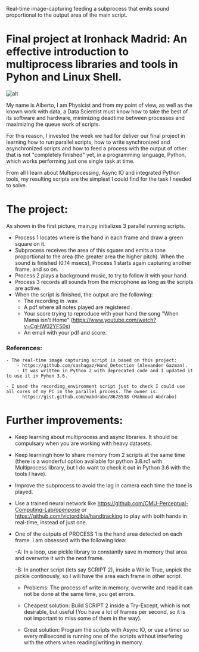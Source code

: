 Real-time image-capturing feeding a subprocess that emits sound proportional to the output area of the main script.

# Final project at Ironhack Madrid: An effective introduction to multiprocess libraries and tools in Pyhon and Linux Shell.

![alt](https://raw.githubusercontent.com/albertovpd/real-time_image-adudio_multiprocess/master/output/process.png "process")

My name is Alberto, I am Physicist and from my point of view, as well as the known work with data, a Data Scientist must know how to take the best of its software and hardware, minimizing deadtime between processes and maximizing the queue work of scripts.

For this reason, I invested the week we had for deliver our final project in learning how to run parallel scripts, how to write synchronized and asynchronized scripts and how to feed a process with the output of other that is not "completely finished" yet, in a programming language, Python, which works performing just one single task at time.

From all I learn about Multiprocessing, Async IO and integrated Python tools, my resulting scripts are the simplest I could find for the task I needed to solve.

# The project:

As shown in the first picture, main.py initializes 3 parallel running scripts.

- Process 1 locates where is the hand in each frame and draw a green square on it.
- Subprocess receives the area of this square and emits a tone proportional to the area (the greater area the higher pitch). When the sound is finished (0.14 msecs), Process 1 starts again capturing another frame, and so on.
- Process 2 plays a background music, to try to follow it with your hand.
- Process 3 records all sounds from the microphone as long as the scripts are active.
- When the script is finished, the output are the following:
    - The recording in .wav.
    - A pdf where all notes played are registered .
    - Your score trying to reproduce with your hand the song "When Mama isn't Home" (https://www.youtube.com/watch?v=CgHW02YF50s)
    - An email with your pdf and score.

### References:
    - The real-time image capturing script is based on this project:
        - https://github.com/sashagaz/Hand_Detection (Alexander Gazman).
        - It was written in Python 2 with deprecated code and I updated it to use it in Pyhon 3.6.

    - I used the recording_environment script just to check I could use all cores of my PC in the parallel process. The owner is:
        - https://gist.github.com/mabdrabo/8678538 (Mahmoud Abdrabo)
    
# Further improvements:

- Keep learning about multiprocess and async libraries. It should be compulsary when you are working with heavy datasets.

- Keep learningh how to share memory from 2 scripts at the same time (there is a wonderful option available for python 3.8.rc1 with Multiprocess library, but I do want to check it out in Python 3.6 with the tools I have).

- Improve the subprocess to avoid the lag in camera each time the tone is played.

- Use a trained neural network like https://github.com/CMU-Perceptual-Computing-Lab/openpose or https://github.com/victordibia/handtracking to play with both hands in real-time, instead of just one.

- One of the outputs of PROCESS 1 is the hand area detected on each frame. I am obsessed with the following idea:

    -A: In a loop, use pickle library to constantly save in memory that area and overwrite it with the next frame.
    
    -B: In another script (lets say SCRIPT 2), inside a While True, unpick the pickle continously, so I will have the area each frame in other script.
    - Problems: The process of write in memory, overwrite and read it can not be done at the same time, you get errors.
    
    - Cheapest solution: Build SCRIPT 2 inside a Try-Except, which is not desirable, but useful (You have a lot of frames per second, so it is not important to miss some of them in the way).
    
    - Great solution: Program the scripts with Async IO, or use a timer so every milisecond is running one of the scripts without interfering with the others when reading/writing in memory.

        

